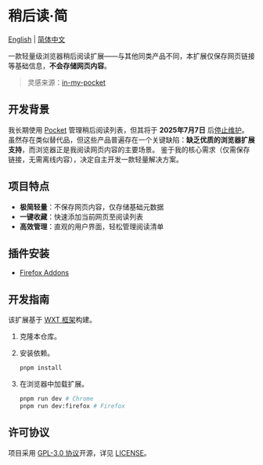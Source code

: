 # 稍后读·简

[English](./README.md) | [简体中文](./README.zh-CN.md)

一款轻量级浏览器稍后阅读扩展——与其他同类产品不同，本扩展仅保存网页链接等基础信息，**不会存储网页内容**。

> 灵感来源：[in-my-pocket](https://github.com/pabuisson/in-my-pocket)

## 开发背景

我长期使用 [Pocket](https://getpocket.com) 管理稍后阅读列表，但其将于 **2025年7月7日** 后[停止维护](https://support.mozilla.org/en-US/kb/future-of-pocket)。
虽然存在类似替代品，但这些产品普遍存在一个关键缺陷：**缺乏优质的浏览器扩展支持**，而浏览器正是我阅读网页内容的主要场景。
鉴于我的核心需求（仅需保存链接，无需离线内容），决定自主开发一款轻量解决方案。

## 项目特点

- **极简轻量**：不保存网页内容，仅存储基础元数据
- **一键收藏**：快速添加当前网页至阅读列表
- **高效管理**：直观的用户界面，轻松管理阅读清单

## 插件安装

- [Firefox Addons](https://addons.mozilla.org/firefox/addon/read-it-later-simply)

## 开发指南

该扩展基于 [WXT 框架](https://wxt.dev/)构建。

1. 克隆本仓库。

1. 安装依赖。

    ```bash
    pnpm install
    ```

1. 在浏览器中加载扩展。

    ```bash
    pnpm run dev # Chrome
    pnpm run dev:firefox # Firefox
    ```

## 许可协议

项目采用 [GPL-3.0 协议](https://www.gnu.org/licenses/gpl-3.0.en.html)开源，详见 [LICENSE](./LICENSE)。
